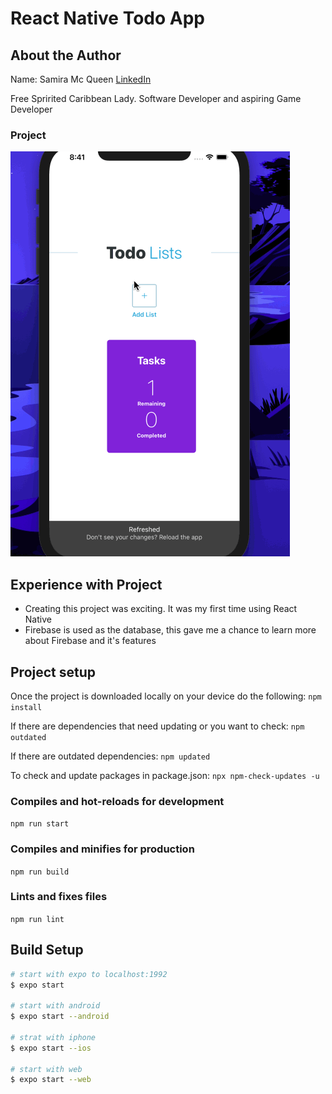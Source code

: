 # React Native Todo App
## About the Author
Name: Samira Mc Queen
[LinkedIn](https://www.linkedin.com/in/samira-mc-queen-1882431a7/)

Free Spririted Caribbean Lady.
Software Developer and aspiring Game Developer

### Project 
![Video](assets/todo-app.gif)

## Experience with Project
- Creating this project was exciting. It was my first time using React Native
- Firebase is used as the database, this gave me a chance to learn more about Firebase and it's features

## Project setup
Once the project is downloaded locally on your device do the following:
`
npm install
`

If there are dependencies that need updating or you want to check:
`
npm outdated
`

If there are outdated dependencies:
`
npm updated
`

To check and update packages in package.json:
`
npx npm-check-updates -u
`

### Compiles and hot-reloads for development
`
npm run start
`

### Compiles and minifies for production
`
npm run build
`

### Lints and fixes files
`
npm run lint
`
## Build Setup

```bash
# start with expo to localhost:1992
$ expo start

# start with android
$ expo start --android

# strat with iphone
$ expo start --ios

# start with web
$ expo start --web
```
